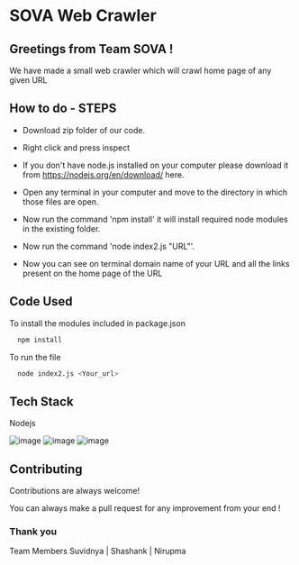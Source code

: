 
# SOVA Web Crawler

  
## Greetings from Team SOVA !
We have made a small web crawler which will crawl home page of any given URL
## How to do - STEPS

- Download zip folder of our code.

- Right click and press inspect
- If you don't have node.js installed on your computer please download it from https://nodejs.org/en/download/ here.
- Open any terminal in your computer and move to the directory in which those files are open.
- Now run the command 'npm install' it will install required node modules in the existing folder.
- Now run the command 'node index2.js "URL"'.
- Now you can see on terminal domain name of your URL and all the links present on the home page of the URL


  
## Code Used

To install the modules included in package.json

```bash
  npm install
```
To run the file
```bash
  node index2.js <Your_url>
```

  
## Tech Stack

Nodejs


![image](https://user-images.githubusercontent.com/78336837/148985403-1c304e3c-ae2a-441c-ae4e-8f416794ad07.png)
![image](https://user-images.githubusercontent.com/78336837/148985427-897c78f3-934d-4c6b-9254-517cae5be12e.png)
![image](https://user-images.githubusercontent.com/78336837/148985432-7ddce04b-99e4-4222-8ec7-795d8e4e31fb.png)

  
## Contributing

Contributions are always welcome!

You can always make a pull request for any improvement from your end !


### Thank you
Team Members
Suvidnya | Shashank | Nirupma

  
